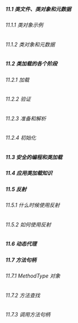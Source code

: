 ##### 11.1 类文件、类对象和元数据
###### 11.1.1 类对象示例
###### 11.1.2 类对象和元数据
##### 11.2 类加载的各个阶段
###### 11.2.1 加载
###### 11.2.2 验证
###### 11.2.3 准备和解析
###### 11.2.4 初始化
##### 11.3 安全的编程和类加载
##### 11.4 应用类加载知识
##### 11.5 反射
###### 11.5.1 什么时候使用反射
###### 11.5.2 如何使用反射
##### 11.6 动态代理
##### 11.7 方法句柄
###### 11.7.1 MethodType 对象
###### 11.7.2 方法查找
###### 11.7.3 调用方法句柄
